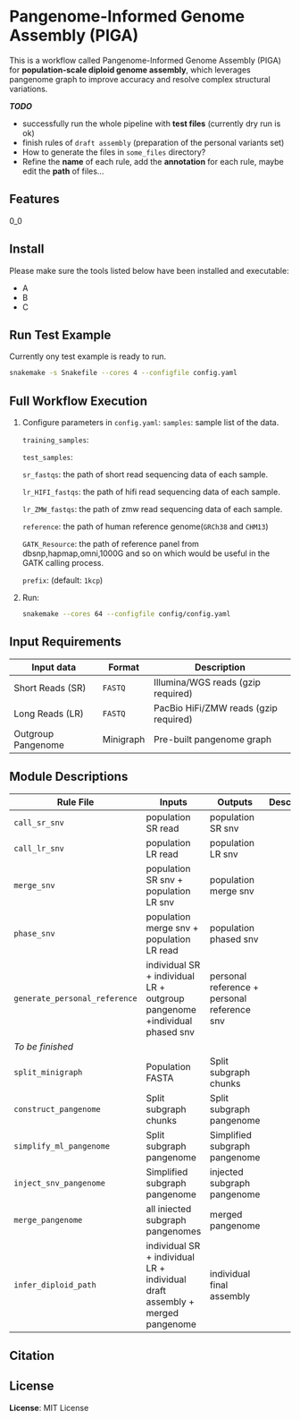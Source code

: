 # Pangenome-Informed Genome Assembly (PIGA)

This is a workflow called Pangenome-Informed Genome Assembly (PIGA) for **population-scale diploid genome assembly**, which leverages pangenome graph to improve accuracy and resolve complex structural variations.



***TODO***

- successfully run the whole pipeline with **test files** (currently dry run is ok)
- finish rules of `draft assembly` (preparation of the personal variants set)
- How to generate the files in `some_files` directory?
- Refine the **name** of each rule,  add the **annotation** for each rule, maybe edit the **path** of files...

## Features
0_0

## Install

Please make sure the tools listed below have been installed and executable:
- A
- B
- C

## Run Test Example
Currently ony test example is ready to run.
```bash
snakemake -s Snakefile --cores 4 --configfile config.yaml
```

## Full Workflow Execution
1. Configure parameters in `config.yaml`:
     `samples`: sample list of the data.

     `training_samples`:

     `test_samples`:

     `sr_fastqs`: the path of short read sequencing data of each sample.

     `lr_HIFI_fastqs`: the path of hifi read sequencing data of each sample.

     `lr_ZMW_fastqs`: the path of zmw read sequencing data of each sample.

     `reference`: the path of human reference genome(`GRCh38` and `CHM13`)

     `GATK_Resource`: the path of reference panel from dbsnp,hapmap,omni,1000G and so on which would be useful in the GATK calling process.

     `prefix`: (default: `1kcp`) 

3. Run:

    ```bash
    snakemake --cores 64 --configfile config/config.yaml
    ```
## Input Requirements

| **Input data**     | Format    | Description                           |
| ------------------ | --------- | ------------------------------------- |
| Short Reads (SR)   | `FASTQ`   | Illumina/WGS reads (gzip required)    |
| Long Reads (LR)    | `FASTQ`   | PacBio HiFi/ZMW reads (gzip required) |
| Outgroup Pangenome | Minigraph | Pre-built pangenome graph             |

## Module Descriptions



| Rule File                     | Inputs                                                       | Outputs                                     | Description |
| ----------------------------- | ------------------------------------------------------------ | ------------------------------------------- | ----------- |
| `call_sr_snv`                 | population SR read                                           | population SR snv                           |             |
| `call_lr_snv`                 | population LR read                                           | population LR snv                           |             |
| `merge_snv`                   | population SR snv + population LR snv                        | population merge snv                        |             |
| `phase_snv`                   | population merge snv + population LR read                    | population phased snv                       |             |
| `generate_personal_reference` | individual SR + individual LR + outgroup pangenome +individual phased snv | personal reference + personal reference snv |             |
| *To be finished*              |                                                              |                                             |             |
| `split_minigraph`             | Population FASTA                                             | Split subgraph chunks                       |             |
| `construct_pangenome`         | Split subgraph chunks                                        | Split subgraph pangenome                    |             |
| `simplify_ml_pangenome`       | Split subgraph pangenome                                     | Simplified subgraph pangenome               |             |
| `inject_snv_pangenome`        | Simplified subgraph pangenome                                | injected subgraph pangenome                 |             |
| `merge_pangenome`             | all iniected subgraph pangenomes                             | merged pangenome                            |             |
| `infer_diploid_path`          | individual SR + individual LR + individual draft assembly + merged pangenome | individual final assembly                   |             |



## Citation



## License

**License**: MIT License

